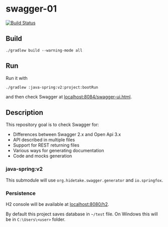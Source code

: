 swagger-01
==========

[![Build Status](https://travis-ci.org/wiiitek/swagger-01.svg?branch=master)](https://travis-ci.org/wiiitek/swagger-01)

Build
-----

```
./gradlew build --warning-mode all
```

Run
---

Run it with

```
./gradlew :java-spring:v2:project:bootRun
```

and then check Swagger at [localhost:8084/swagger-ui.html](http://localhost:8084/swagger-ui.html).


Description
-----------

This repository goal is to check Swagger for:

* Differences between Swagger 2.x and Open Api 3.x
* API described in multiple files
* Support for REST returning files
* Various ways for generating documentation
* Code and mocks generation

### java-spring:v2

This submodule will use `org.hidetake.swagger.generator` and `io.springfox`.

### Persistence

H2 console will be available at [localhost:8080/h2](http://localhost:8080/h2).

By default this project saves database in `~/test` file. On Windows this will be in `C:\Users\<user>` folder.


